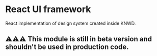 # React UI framework
React implementation of design system created inside KNWD.

## ⚠️⚠️⚠️ This module is still in beta version and shouldn't be used in production code.
